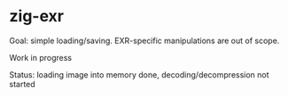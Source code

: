 # zig-exr

Goal: simple loading/saving. EXR-specific manipulations are out of scope.

Work in progress

Status: loading image into memory done, decoding/decompression not started
